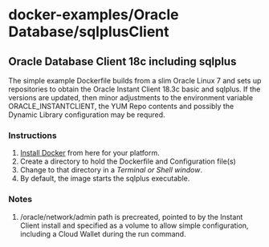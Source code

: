 # docker-examples/Oracle Database/sqlplusClient

## Oracle Database Client 18c including sqlplus

The simple example Dockerfile builds from a slim Oracle Linux 7 and sets up repositories to obtain the Oracle Instant Client 18.3c basic and sqlplus.  If the versions are updated, then minor adjustments to the environment variable ORACLE_INSTANTCLIENT, the YUM Repo contents and possibly the Dynamic Library configuration may be requred.

### Instructions
1. [Install Docker](https://www.docker.com/get-started) from here for your platform. 
1. Create a directory to hold the Dockerfile and Configuration file(s)
1. Change to that directory in a  _Terminal or Shell window_.
1. By default, the image starts the sqlplus executable.

### Notes
1. /oracle/network/admin path is precreated, pointed to by the Instant Client install and specified as a volume to allow simple configuration, including a Cloud Wallet during the run command.

